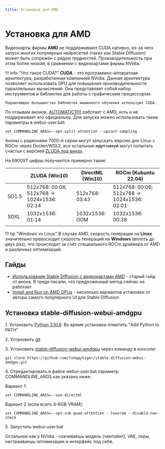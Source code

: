 ```yaml
---
title: Установка для AMD
---
```


# Установка для AMD
Видеокарты фирмы **AMD** не поддерживают CUDA нативно, из-за чего запуск многих популярных нейросетей (таких как Stable Diffusion) может быть сопряжён с рядом трудностей. Производительность при этом более низкая, в сравнении с видеокартами фирмы NVidia.

!!! info "Что такое CUDA?"
    **CUDA** - это программно-аппаратная архитектура, разработанная компанией NVidia. Данная архитектура позволяет использовать GPU для повышения производительности параллельных вычислений. Она представляет собой набор инструментов и библиотек для работы с графическим процессором.

    Подавляющее большинство библиотек машинного обучения используют CUDA.

По отзывам анонов, [AUTOMATIC1111](https://github.com/AUTOMATIC1111/stable-diffusion-webui) работает с AMD, хоть и не поддерживает его официально. Для запуска можно использовать такие параметры в webui-user.bat:
```
set COMMANDLINE_ARGS=--opt-split-attention --upcast-sampling
```

Аноны с радеонами 7000-й серии могут запускать версию для Linux c ROCm через Docker/WSL2, все остальные ~~идут нахуй~~ могут попытать счастья с версией [ZLUDA под винду](https://forums.guru3d.com/threads/how-to-optimized-automatic1111-zluda-stable-diffusion-webui-on-amd-gpus.451861/).

На 6900XT цифры получаются примерно такие:

|       	| ZLUDA (Win10)                               	| DirectML (Win10) 	| ROCm (Kubuntu 22.04)                        	|
|-------	|---------------------------------------------	|------------------	|---------------------------------------------	|
| SD1.5 	| 512x768: 00:08; 512x768 -> 1024x1536: 02:14 	| 512x768: 03:43   	| 512x768: 00:06; 512x768 -> 1024x1536: 02:01 	|
| SDXL  	| 1032x1536: 01:14                            	| 1032x1536: OOM   	| 1032x1536: 00:38                            	|
|       	|                                             	|                  	|                                             	|

!!! tip "Windows vs Linux"
    В случае AMD, скорость генерации на **Linux** значительно превосходит скорость генераций на **Windows** (вплоть до двух раз), что происходит за счёт специального ROCm драйвера от AMD и различных оптимизаций.


## Гайды
* [Использование Stable Diffusion с видеокартами AMD](https://rentry.co/SD-amd-gpu) - старый гайд от анона. В треде писали, что предложенный метод сейчас не работает
* [Install and Run on AMD GPUs](https://github.com/AUTOMATIC1111/stable-diffusion-webui/wiki/Install-and-Run-on-AMD-GPUs) - несколько вариантов установки от автора самого популярного UI для Stable Diffusion

## Установка stable-diffusion-webui-amdgpu

1\. Установить [Python 3.10.6](https://www.python.org/downloads/release/python-3106/). Во время установки отметить "Add Python to PATH"

2\. Установить [git](https://git-scm.com/download/win)

3\. Установить [stable-diffusion-webui-amdgpu](https://github.com/lshqqytiger/stable-diffusion-webui-amdgpu) через команду в консоли:

```
git clone https://github.com/lshqqytiger/stable-diffusion-webui-amdgpu.git
```

4\. Отредактировать в файле webui-user.bat параметр COMMANDLINE_ARGS как указано ниже:

Вариант 1:

```
set COMMANDLINE_ARGS=--use-directml
```
Вариант 2 (если всего 4-6GB VRAM):

```
set COMMANDLINE_ARGS=--opt-sub-quad-attention --lowvram --disable-nan-check
```
5\. Запустить webui-user.bat

Остальное как у NVidia - скачиваешь модель (чекпойнт), VAE, лоры, настраиваешь оптимизации и интерфейс под себя.
